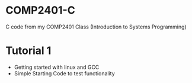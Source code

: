 # COMP2401-C
C code from my COMP2401 Class (Introduction to Systems Programming)

# Tutorial 1
- Getting started with linux and GCC
- Simple Starting Code to test functionality
